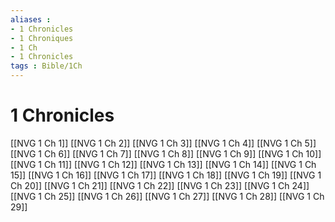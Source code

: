 ```yaml
---
aliases : 
- 1 Chronicles
- 1 Chroniques
- 1 Ch
- 1 Chronicles
tags : Bible/1Ch
---
```


# 1 Chronicles

[[NVG 1 Ch 1]]
[[NVG 1 Ch 2]]
[[NVG 1 Ch 3]]
[[NVG 1 Ch 4]]
[[NVG 1 Ch 5]]
[[NVG 1 Ch 6]]
[[NVG 1 Ch 7]]
[[NVG 1 Ch 8]]
[[NVG 1 Ch 9]]
[[NVG 1 Ch 10]]
[[NVG 1 Ch 11]]
[[NVG 1 Ch 12]]
[[NVG 1 Ch 13]]
[[NVG 1 Ch 14]]
[[NVG 1 Ch 15]]
[[NVG 1 Ch 16]]
[[NVG 1 Ch 17]]
[[NVG 1 Ch 18]]
[[NVG 1 Ch 19]]
[[NVG 1 Ch 20]]
[[NVG 1 Ch 21]]
[[NVG 1 Ch 22]]
[[NVG 1 Ch 23]]
[[NVG 1 Ch 24]]
[[NVG 1 Ch 25]]
[[NVG 1 Ch 26]]
[[NVG 1 Ch 27]]
[[NVG 1 Ch 28]]
[[NVG 1 Ch 29]]
